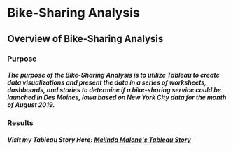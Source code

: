 # Bike-Sharing Analysis

## Overview of Bike-Sharing Analysis

### Purpose

##### The purpose of the Bike-Sharing Analysis is to utilize Tableau to create data visualizations and present the data in a series of worksheets, dashboards, and stories to determine if a bike-sharing service could be launched in Des Moines, Iowa based on New York City data for the month of August 2019.

### Results

##### Visit my Tableau Story Here: [Melinda Malone's Tableau Story](https://public.tableau.com/views/Module14Challenge_16272432139490/Bike-SharingAnalysis?:language=en-US&publish=yes&:display_count=n&:origin=viz_share_link)
